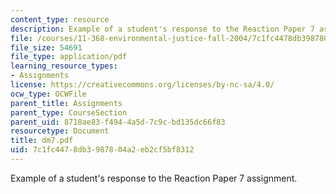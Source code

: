 ```yaml
---
content_type: resource
description: Example of a student's response to the Reaction Paper 7 assignment.
file: /courses/11-368-environmental-justice-fall-2004/7c1fc4478db3987804a2eb2cf5bf8312_dm7.pdf
file_size: 54691
file_type: application/pdf
learning_resource_types:
- Assignments
license: https://creativecommons.org/licenses/by-nc-sa/4.0/
ocw_type: OCWFile
parent_title: Assignments
parent_type: CourseSection
parent_uid: 8718ae83-f494-4a5d-7c9c-bd135dc66f83
resourcetype: Document
title: dm7.pdf
uid: 7c1fc447-8db3-9878-04a2-eb2cf5bf8312
---
```

Example of a student's response to the Reaction Paper 7 assignment.
